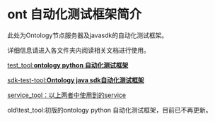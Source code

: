 # ont 自动化测试框架简介

此处为Ontology节点服务器及javasdk的自动化测试框架。

详细信息请进入各文件夹内阅读相关文档进行使用。

[test_tool:**ontology python 自动化测试框架**](https://github.com/ontio-test/test/tree/master/test_tool)  

[sdk-test-tool:**Ontology java sdk自动化测试框架**](https://github.com/ontio-test/test/tree/master/sdk-test-tool)  

[service_tool：以上两者中使用到的service](https://github.com/ontio-test/test/tree/master/service_tool)  

old\test_tool:初版的ontology python 自动化测试框架，目前已不再更新。  
